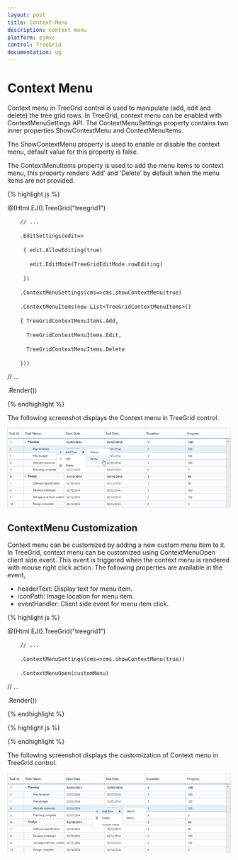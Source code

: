 ```yaml
---
layout: post
title: Context-Menu
description: context menu
platform: ejmvc
control: TreeGrid
documentation: ug
---
```


# Context Menu

Context menu in TreeGrid control is used to manipulate (add, edit and delete) the tree grid rows. In TreeGrid, context menu can be enabled with ContextMenuSettings API. The ContextMenuSettings property contains two inner properties ShowContextMenu and ContextMenuItems.

The ShowContextMenu property is used to enable or disable the context menu, default value for this property is false.

The ContextMenuItems property is used to add the menu items to context menu, this property renders ‘Add’ and ‘Delete’ by default when the menu items are not provided.

{% highlight js %}

@(Html.EJ().TreeGrid("treegrid1")

        // ...

        .EditSettings(edit=>

         { edit.AllowEditing(true)

           edit.EditMode(TreeGridEditMode.rowEditing)

         })

        .ContextMenuSettings(cms=>cms.showContextMenu(true)

        .ContextMenuItems(new List<TreeGridContextMenuItems>()

        { TreeGridContextMenuItems.Add,

          TreeGridContextMenuItems.Edit,

          TreeGridContextMenuItems.Delete

        }))

// ...

 .Render())

{% endhighlight %}

The following screenshot displays the Context menu in TreeGrid control.

![](Context-Menu_images/Context-Menu_img1.png)



## ContextMenu Customization

Context menu can be customized by adding a new custom menu item to it. In TreeGrid, context menu can be customized using ContextMenuOpen client side event. This event is triggered when the context menu is rendered with mouse right click action. The following properties are available in the event,

* headerText: Display text for menu item.
* iconPath: Image location for menu item.
* eventHandler: Client side event for menu item click.

{% highlight js %}

@(Html.EJ().TreeGrid("treegrid1")

        // ...

        .ContextMenuSettings(cms=>cms.showContextMenu(true))

        .ContextMenuOpen(customMenu)

// ...

 .Render())

{% endhighlight  %}

{% highlight js %}

<script type=”text/javascript”>

  function customMenu( args )

{

   args.contextMenuItems.push(

   {

      headerText: "customMenu",

   iconPath: “url(…/images/custommenu.png)”,

   eventHandler: customMenuClick,

   }

   );

}

  function customMenuClick( args )

  {

                // ...     



             // ...     

  }

</script>

{% endhighlight %}

The following screenshot displays the customization of Context menu in TreeGrid control.

![](Context-Menu_images/Context-Menu_img2.png)


